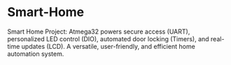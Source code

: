 # Smart-Home
Smart Home Project: Atmega32 powers secure access (UART), personalized LED control (DIO), automated door locking (Timers), and real-time updates (LCD). A versatile, user-friendly, and efficient home automation system.
